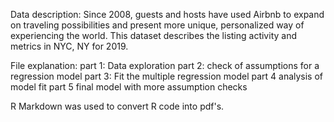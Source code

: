 Data description: Since 2008, guests and hosts have used Airbnb to expand on traveling possibilities and present more unique,
personalized way of experiencing the world. This dataset describes the listing activity and metrics in NYC,
NY for 2019.

File explanation:
part 1: Data exploration
part 2: check of assumptions for a regression model
part 3: Fit the multiple regression model
part 4 analysis of model fit
part 5 final model with more assumption checks

R Markdown was used to convert R code into pdf's.
